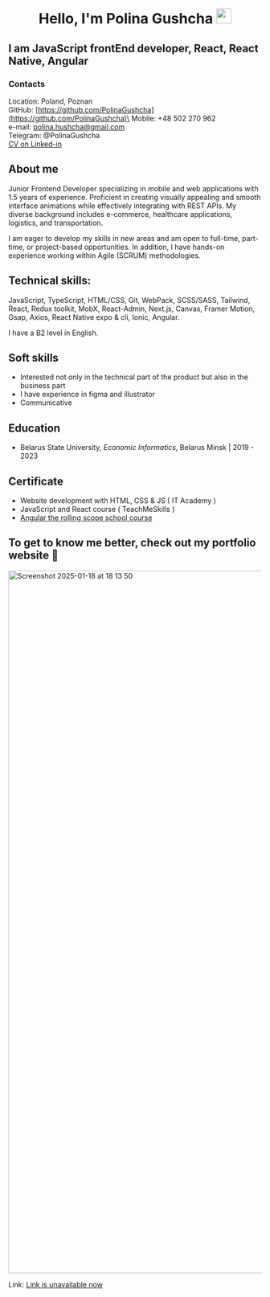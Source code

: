 <h1 align="center">Hello, I'm Polina Gushcha <img src="https://user-images.githubusercontent.com/39955420/147578264-bae0526c-028a-49d2-8af8-d08bb4edbd2a.gif" height="30" width="30"></h1>

## I am JavaScript frontEnd developer, React, React Native, Angular

### Contacts

Location: Poland, Poznan\
GitHub: [https://github.com/PolinaGushcha](https://github.com/PolinaGushcha)\
Mobile: +48 502 270 962\
e-mail: polina.hushcha@gmail.com\
Telegram: @PolinaGushcha\
[CV on Linked-in](https://www.linkedin.com/in/polina-gushcha/)

## About me

Junior Frontend Developer specializing in mobile and web applications with 1.5 years of experience. Proficient in creating visually appealing and smooth interface animations while effectively integrating with REST APIs. My diverse background includes e-commerce, healthcare applications, logistics, and transportation.

I am eager to develop my skills in new areas and am open to full-time, part-time, or project-based opportunities. In addition, I have hands-on experience working within Agile (SCRUM) methodologies.

## Technical skills:

JavaScript, TypeScript, HTML/CSS, Git, WebPack, SCSS/SASS, Tailwind, React, Redux toolkit, MobX, React-Admin, Next.js, Canvas, Framer Motion, Gsap, Axios, React Native expo & cli, Ionic, Angular.

I have a B2 level in English.

## Soft skills

- Interested not only in the technical part of the product but also in the business part
- I have experience in figma and illustrator
- Communicative

## Education

- Belarus State University,
  _Economic Informatics_, Belarus Minsk | 2019 - 2023

## Certificate

- Website development with HTML, CSS & JS ( IT Academy )
- JavaScript and React course ( TeachMeSkills )
- [Angular the rolling scope school course](https://app.rs.school/certificate/d3d024a3)

## To get to know me better, check out my portfolio website 🤝

<img width="1399" alt="Screenshot 2025-01-18 at 18 13 50" src="https://github.com/user-attachments/assets/ca0c3f11-c8d4-4199-8afb-c407a7538ef9" />

Link: [Link is unavailable now]()
